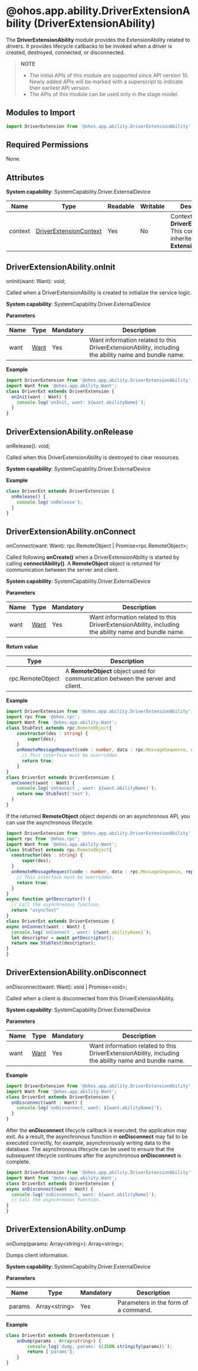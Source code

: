 # @ohos.app.ability.DriverExtensionAbility (DriverExtensionAbility)

The **DriverExtensionAbility** module provides the ExtensionAbility related to drivers. It provides lifecycle callbacks to be invoked when a driver is created, destroyed, connected, or disconnected.

> **NOTE**
> 
> - The initial APIs of this module are supported since API version 10. Newly added APIs will be marked with a superscript to indicate their earliest API version.
> - The APIs of this module can be used only in the stage model.

## Modules to Import

```ts
import DriverExtension from '@ohos.app.ability.DriverExtensionAbility';
```

## Required Permissions

None.

## Attributes

**System capability**: SystemCapability.Driver.ExternalDevice


| Name| Type| Readable| Writable| Description|
| -------- | -------- | -------- | -------- | -------- |
| context | [DriverExtensionContext](js-apis-inner-application-driverExtensionContext.md)  | Yes| No| Context of the **DriverExtension**. This context is inherited from **ExtensionContext**.|


## DriverExtensionAbility.onInit

onInit(want: Want): void;

Called when a DriverExtensionAbility is created to initialize the service logic.

**System capability**: SystemCapability.Driver.ExternalDevice

**Parameters**

| Name| Type| Mandatory| Description|
| -------- | -------- | -------- | -------- |
| want |  [Want](js-apis-app-ability-want.md) | Yes| Want information related to this DriverExtensionAbility, including the ability name and bundle name.|

**Example**

  ```ts
  import DriverExtension from '@ohos.app.ability.DriverExtensionAbility';
  import Want from '@ohos.app.ability.Want';
  class DriverExt extends DriverExtension {
    onInit(want : Want) {
      console.log('onInit, want: ${want.abilityName}');
    }
  }
  ```


## DriverExtensionAbility.onRelease

onRelease(): void;

Called when this DriverExtensionAbility is destroyed to clear resources.

**System capability**: SystemCapability.Driver.ExternalDevice

**Example**

  ```ts
  class DriverExt extends DriverExtension {
    onRelease() {
      console.log('onRelease');
    }
  }
  ```


## DriverExtensionAbility.onConnect

onConnect(want: Want): rpc.RemoteObject | Promise<rpc.RemoteObject>;

Called following **onCreate()** when a DriverExtensionAbility is started by calling **connectAbility()**. A **RemoteObject** object is returned for communication between the server and client.

**System capability**: SystemCapability.Driver.ExternalDevice

**Parameters**

| Name| Type| Mandatory| Description|
| -------- | -------- | -------- | -------- |
| want |  [Want](js-apis-app-ability-want.md)| Yes| Want information related to this DriverExtensionAbility, including the ability name and bundle name.|

**Return value**

| Type| Description|
| -------- | -------- |
| rpc.RemoteObject | A **RemoteObject** object used for communication between the server and client.|

**Example**

  ```ts
  import DriverExtension from '@ohos.app.ability.DriverExtensionAbility';
  import rpc from '@ohos.rpc';
  import Want from '@ohos.app.ability.Want';
  class StubTest extends rpc.RemoteObject{
      constructor(des : string) {
          super(des);
      }
      onRemoteMessageRequest(code : number, data : rpc.MessageSequence, reply : rpc.MessageSequence, option : rpc.MessageOption) {
        // This interface must be overridden.
        return true;
      }
  }
  class DriverExt extends DriverExtension {
    onConnect(want : Want) {
      console.log('onConnect , want: ${want.abilityName}');
      return new StubTest('test');
    }
  }
  ```

If the returned **RemoteObject** object depends on an asynchronous API, you can use the asynchronous lifecycle.

  ```ts
import DriverExtension from '@ohos.app.ability.DriverExtensionAbility';
import rpc from '@ohos.rpc';
import Want from '@ohos.app.ability.Want';
class StubTest extends rpc.RemoteObject{
    constructor(des : string) {
        super(des);
    }
    onRemoteMessageRequest(code : number, data : rpc.MessageSequence, reply : rpc.MessageSequence, option : rpc.MessageOption) {
      // This interface must be overridden.
      return true;
    }
}
async function getDescriptor() {
    // Call the asynchronous function.
    return "asyncTest"
}
class DriverExt extends DriverExtension {
  async onConnect(want : Want) {
    console.log(`onConnect , want: ${want.abilityName}`);
    let descriptor = await getDescriptor();
    return new StubTest(descriptor);
  }
}
  ```

## DriverExtensionAbility.onDisconnect

onDisconnect(want: Want): void | Promise\<void>;

Called when a client is disconnected from this DriverExtensionAbility.

**System capability**: SystemCapability.Driver.ExternalDevice

**Parameters**

| Name| Type| Mandatory| Description|
| -------- | -------- | -------- | -------- |
| want |[Want](js-apis-app-ability-want.md)| Yes| Want information related to this DriverExtensionAbility, including the ability name and bundle name.|

**Example**

  ```ts
  import DriverExtension from '@ohos.app.ability.DriverExtensionAbility';
  import Want from '@ohos.app.ability.Want';
  class DriverExt extends DriverExtension {
    onDisconnect(want : Want) {
      console.log('onDisconnect, want: ${want.abilityName}');
    }
  }
  ```

After the **onDisconnect** lifecycle callback is executed, the application may exit. As a result, the asynchronous function in **onDisconnect** may fail to be executed correctly, for example, asynchronously writing data to the database. The asynchronous lifecycle can be used to ensure that the subsequent lifecycle continues after the asynchronous **onDisconnect** is complete.

  ```ts
import DriverExtension from '@ohos.app.ability.DriverExtensionAbility';
import Want from '@ohos.app.ability.Want';
class DriverExt extends DriverExtension {
  async onDisconnect(want : Want) {
    console.log('onDisconnect, want: ${want.abilityName}');
    // Call the asynchronous function.
  }
}
  ```


## DriverExtensionAbility.onDump

onDump(params: Array\<string>): Array\<string>;

Dumps client information.

**System capability**: SystemCapability.Driver.ExternalDevice

**Parameters**

| Name| Type| Mandatory| Description|
| -------- | -------- | -------- | -------- |
| params | Array\<string> | Yes| Parameters in the form of a command.|

**Example**
    
  ```ts
  class DriverExt extends DriverExtension {
      onDump(params : Array<string>) {
          console.log(`dump, params: ${JSON.stringify(params)}`);
          return ['params'];
      }
  }
  ```
